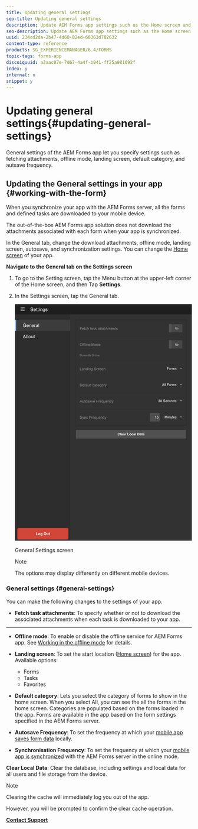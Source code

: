 ```yaml
---
title: Updating general settings
seo-title: Updating general settings
description: Update AEM Forms app settings such as the Home screen and fetch Startpoints and attachments options
seo-description: Update AEM Forms app settings such as the Home screen and fetch Startpoints and attachments options
uuid: 234cd2da-2b47-4d60-82ed-68363d782632
content-type: reference
products: SG_EXPERIENCEMANAGER/6.4/FORMS
topic-tags: forms-app
discoiquuid: a3aac07e-7d67-4a4f-b941-ff25a981092f
index: y
internal: n
snippet: y
---
```


# Updating general settings{#updating-general-settings}

General settings of the AEM Forms app let you specify settings such as fetching attachments, offline mode, landing screen, default category, and autsave frequency.

## Updating the General settings in your app {#working-with-the-form}

When you synchronize your app with the AEM Forms server, all the forms and defined tasks are downloaded to your mobile device.

The out-of-the-box AEM Forms app solution does not download the attachments associated with each form when your app is synchronized.

In the General tab, change the download attachments, offline mode, landing screen, autosave, and synchronization settings. You can change the [Home screen](../../forms/using/home-screen.md) of your app.

**Navigate to the General tab on the Settings screen**

1. To go to the Setting screen, tap the Menu button at the upper-left corner of the Home screen, and then Tap **Settings**.
1. In the Settings screen, tap the General tab.

   ![General settings in the AEM Forms app](assets/gen-settings-2.png)

   General Settings screen

   >[!NOTE]
   >
   >The options may display differently on different mobile devices.

### General settings {#general-settings}

You can make the following changes to the settings of your app.

* **Fetch task attachments**: To specify whether or not to download the associated attachments when each task is downloaded to your app.

** **

* **Offline mode**: To enable or disable the offline service for AEM Forms app. See [Working in the offline mode](../../forms/using/work-offline-mode.md) for details.

* **Landing screen**: To set the start location ([Home screen](../../forms/using/home-screen.md)) for the app.  
  Available options:

    * Forms
    * Tasks
    * Favorites

* **Default category**: Lets you select the category of forms to show in the home screen. When you select All, you can see the all the forms in the home screen. Categories are populated based on the forms loaded in the app. Forms are available in the app based on the form settings specified in the AEM Forms server.

* **Autosave Frequency**: To set the frequency at which your [mobile app saves form data](../../forms/using/autosave-data-app.md) locally.

* **Synchronisation Frequency**: To set the frequency at which your [mobile app is synchronized](../../forms/using/sync-app.md) with the AEM Forms server in the online mode.

**Clear Local Data**: Clear the database, including settings and local data for all users and file storage from the device.

>[!NOTE]
>
>Clearing the cache will immediately log you out of the app.
>
>However, you will be prompted to confirm the clear cache operation.

[**Contact Support**](https://www.adobe.com/account/sign-in.supportportal.html)
